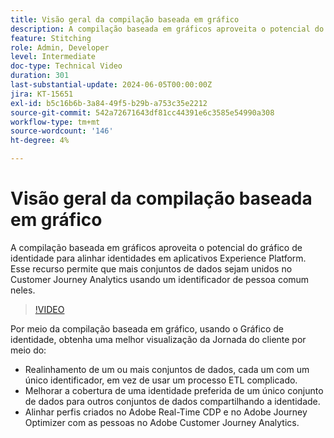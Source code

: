 ```yaml
---
title: Visão geral da compilação baseada em gráfico
description: A compilação baseada em gráficos aproveita o potencial do gráfico de identidade para alinhar identidades em aplicativos Experience Platform. Esse recurso permite que mais conjuntos de dados sejam unidos no Customer Journey Analytics usando um identificador de pessoa comum neles.
feature: Stitching
role: Admin, Developer
level: Intermediate
doc-type: Technical Video
duration: 301
last-substantial-update: 2024-06-05T00:00:00Z
jira: KT-15651
exl-id: b5c16b6b-3a84-49f5-b29b-a753c35e2212
source-git-commit: 542a72671643df81cc44391e6c3585e54990a308
workflow-type: tm+mt
source-wordcount: '146'
ht-degree: 4%

---
```


# Visão geral da compilação baseada em gráfico

A compilação baseada em gráficos aproveita o potencial do gráfico de identidade para alinhar identidades em aplicativos Experience Platform. Esse recurso permite que mais conjuntos de dados sejam unidos no Customer Journey Analytics usando um identificador de pessoa comum neles.

>[!VIDEO](https://video.tv.adobe.com/v/3429528/?learn=on)

Por meio da compilação baseada em gráfico, usando o Gráfico de identidade, obtenha uma melhor visualização da Jornada do cliente por meio do:

* Realinhamento de um ou mais conjuntos de dados, cada um com um único identificador, em vez de usar um processo ETL complicado.
* Melhorar a cobertura de uma identidade preferida de um único conjunto de dados para outros conjuntos de dados compartilhando a identidade.
* Alinhar perfis criados no Adobe Real-Time CDP e no Adobe Journey Optimizer com as pessoas no Adobe Customer Journey Analytics.
